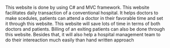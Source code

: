 This website is done by using C# and MVC framework. This website facilitates daily transaction of a conventional hospital.
It helps doctors to make scedules, patients can attend a doctor in their favorable time and set it through this website. This website
will save lots of time in terms of both doctors and patients. Billing of an exiting patients can also be done through this website.
Besides that, it will also help a hospital management team to do their intereaction much easily than hand written approach
